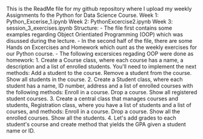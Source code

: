 This is the ReadMe file for my github repository where I upload my weekly Assignments fo the Python for Data Science Course.
Week 1: 
  Python_Excerise_1.ipynb
Week 2:
  PythonExcercise2.ipynb
Week 3:
  session_3_exercises.ipynb
  Structure:
    - The file first contains some examples regarding Object Orientiated Programming (OOP) which was disussed during the lecture.
    - In the second half of the file, there are some Hands on Excercises and Homework which ount as the weekly exercises for our Python course.
    - The following excersices regading OOP were done as homework:
    1. Create a Course class, where each course has a name, a description and a list of enrolled students. You'll need to implement the next methods:
          Add a student to the course.
          Remove a student from the course.
          Show all students in the course.
    2. Create a Student class, where each student has a name, ID number, address and a list of enrolled courses with the following methods:
          Enroll in a course.
          Drop a course.
          Show all registered student courses.
    3. Create a central class that manages courses and students, Registration class, where you have a list of students and a list of courses, and methods:
          Enroll in a course.
          Drop a course.
          Show all the enrolled courses.
          Show all the students.
    4. Let's add grades to each student's course and create method that yields the GPA given a student name or ID.

